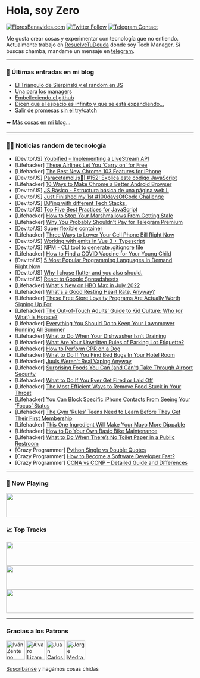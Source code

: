 # Hola, soy Zero

[![FloresBenavides.com](https://img.shields.io/website?down_message=oops&label=MiBlog&style=for-the-badge&up_message=online&url=https%3A%2F%2Ffloresbenavides.com)](https://floresbenavides.com) [![Twitter Follow](https://img.shields.io/twitter/follow/ZeroDragon?color=%231DA1F2&label=Follow&logo=twitter&logoColor=ffffff&style=for-the-badge)](https://twitter.com/zerodragon) [![Telegram Contact](https://img.shields.io/badge/escr%C3%ADbeme-ZeroDragon-%2326A5E4?style=for-the-badge&logo=telegram)](https://t.me/zerodragon)

Me gusta crear cosas y experimentar con tecnología que no entiendo.
Actualmente trabajo en [ResuelveTuDeuda](http://github.com/resuelve) donde soy Tech Manager.
Si buscas chamba, mandame un mensaje en [telegram](https://t.me/zerodragon).

---

### 📕 Últimas entradas en mi blog
<!-- BLOG-POST-LIST:START -->
- [El Triángulo de Sierpinski y el random en JS](https://floresbenavides.com/el-triangulo-de-sierpinski-y-el-random-en-js/)
- [Una para los managers](https://floresbenavides.com/una-para-los-managers/)
- [Embelleciendo el github](https://floresbenavides.com/embelleciendo-el-github/)
- [Dicen que el espacio es infinito y que se está expandiendo…](https://floresbenavides.com/dicen-que-el-espacio-es-infinito-y-que-se-esta-expandiendo/)
- [Salir de promesas sin el try/catch](https://floresbenavides.com/salir-de-promesas-sin-el-try-catch/)
<!-- BLOG-POST-LIST:END -->

➡️ [Más cosas en mi blog...](https://floresbenavides.com)

---

### 👨‍💻 Noticias random de tecnología
<!-- TECH-POSTS:START -->
- [Dev.to/JS] [Youbified - Implementing a LiveStream API](https://dev.to/hermitex/youbified-a-web-app-to-manage-livestreams-3je2)
- [Lifehacker] [These Airlines Let You ‘Carry on’ for Free](https://lifehacker.com/these-airlines-let-you-carry-on-for-free-1849106506)
- [Lifehacker] [The Best New Chrome 103 Features for iPhone](https://lifehacker.com/the-best-new-chrome-103-features-for-iphone-1849105924)
- [Dev.to/JS] [Paracetamol.js💊| #152: Explica este código JavaScript](https://dev.to/duxtech/paracetamoljs-152-explica-este-codigo-javascript-4med)
- [Lifehacker] [10 Ways to Make Chrome a Better Android Browser](https://lifehacker.com/10-ways-to-make-chrome-a-better-android-browser-1849103996)
- [Dev.to/JS] [JS Básico - Estructura básica de una página web I.](https://dev.to/incuerd0/js-basico-estructura-basica-de-una-pagina-web-i-272l)
- [Dev.to/JS] [Just Finished my 1st #100daysOfCode Challenge](https://dev.to/catevee/just-finished-my-1st-100daysofcode-challenge-37j0)
- [Dev.to/JS] [DJ&#39;ing with different Tech Stacks.](https://dev.to/kritika27/djing-with-different-tech-stacks-1hdl)
- [Dev.to/JS] [Top Five Best Practices for JavaScript](https://dev.to/codiga/top-five-best-practices-for-javascript-gb4)
- [Lifehacker] [How to Stop Your Marshmallows From Getting Stale](https://lifehacker.com/how-to-stop-your-marshmallows-from-getting-stale-1849106190)
- [Lifehacker] [Why You Probably Shouldn&#39;t Pay for Telegram Premium](https://lifehacker.com/why-you-probably-shouldnt-pay-for-telegram-premium-1849104588)
- [Dev.to/JS] [Super flexible container](https://dev.to/sitonimbus/super-flexible-container-11kc)
- [Lifehacker] [Three Ways to Lower Your Cell Phone Bill Right Now](https://lifehacker.com/three-ways-to-lower-your-cell-phone-bill-right-now-1849105105)
- [Dev.to/JS] [Working with emits in Vue 3 + Typescript](https://dev.to/caio2k/working-with-emits-in-vue-3-typescript-2a1j)
- [Dev.to/JS] [NPM - CLI tool to generate .gitignore file](https://dev.to/luctst/npm-cli-tool-to-generate-gitignore-file-am7)
- [Lifehacker] [How to Find a COVID Vaccine for Your Young Child](https://lifehacker.com/how-to-find-a-covid-vaccine-for-your-young-child-1849104900)
- [Dev.to/JS] [5 Most Popular Programming Languages In Demand Right Now](https://dev.to/yashtiwari1k/5-most-popular-programming-languages-in-demand-right-now-3296)
- [Dev.to/JS] [Why I chose flutter and you also should.](https://dev.to/bioleg/why-i-chose-flutter-and-you-also-should-59f5)
- [Dev.to/JS] [React to Google Spreadsheets](https://dev.to/diethrone/react-to-google-spreadsheets-2in2)
- [Lifehacker] [What&#39;s New on HBO Max in July 2022](https://lifehacker.com/whats-new-on-hbo-max-in-july-2022-1849105041)
- [Lifehacker] [What&#39;s a Good Resting Heart Rate, Anyway?](https://lifehacker.com/whats-a-good-resting-heart-rate-anyway-1849102456)
- [Lifehacker] [These Free Store Loyalty Programs Are Actually Worth Signing Up For](https://lifehacker.com/these-store-loyalty-programs-are-actually-worth-signing-1849101510)
- [Lifehacker] [The Out-of-Touch Adults&#39; Guide to Kid Culture: Who &lpar;or What&rpar; Is Horace?](https://lifehacker.com/who-or-what-is-horace-1849102989)
- [Lifehacker] [Everything You Should Do to Keep Your Lawnmower Running All Summer](https://lifehacker.com/everything-you-should-do-to-keep-your-lawnmower-running-1849102625)
- [Lifehacker] [What to Do When Your Dishwasher Isn’t Draining](https://lifehacker.com/what-to-do-when-your-dishwasher-isn-t-draining-1849101679)
- [Lifehacker] [What Are Your Unwritten Rules of Parking Lot Etiquette?](https://lifehacker.com/what-are-your-unwritten-rules-of-parking-lot-etiquette-1849099906)
- [Lifehacker] [How to Perform CPR on a Dog](https://lifehacker.com/how-to-perform-cpr-on-a-dog-1849101317)
- [Lifehacker] [What to Do If You Find Bed Bugs In Your Hotel Room](https://lifehacker.com/what-to-do-if-you-find-bed-bugs-in-your-hotel-room-1849101627)
- [Lifehacker] [Juuls Weren&#39;t Real Vaping Anyway](https://lifehacker.com/juuls-werent-real-vaping-anyway-1849101683)
- [Lifehacker] [Surprising Foods You Can &lpar;and Can&#39;t&rpar; Take Through Airport Security](https://lifehacker.com/surprising-foods-you-can-and-cant-take-through-airpor-1849099435)
- [Lifehacker] [What to Do If You Ever Get Fired or Laid Off](https://lifehacker.com/what-to-do-if-you-ever-get-fired-or-laid-off-1849101305)
- [Lifehacker] [The Most Efficient Ways to Remove Food Stuck in Your Throat](https://lifehacker.com/the-most-efficient-ways-to-remove-food-stuck-in-your-th-1849099666)
- [Lifehacker] [You Can Block Specific iPhone Contacts From Seeing Your ‘Focus’ Status](https://lifehacker.com/you-can-block-specific-iphone-contacts-from-seeing-your-1849099491)
- [Lifehacker] [The Gym ‘Rules’ Teens Need to Learn Before They Get Their First Membership](https://lifehacker.com/the-gym-rules-teens-need-to-learn-before-they-get-the-1849095197)
- [Lifehacker] [This One Ingredient Will Make Your Mayo More Dippable](https://lifehacker.com/this-one-ingredient-will-make-your-mayo-more-dippable-1849100379)
- [Lifehacker] [How to Do Your Own Basic Bike Maintenance](https://lifehacker.com/how-to-do-your-own-basic-bike-maintenance-1849097471)
- [Lifehacker] [What to Do When There’s No Toilet Paper in a Public Restroom](https://lifehacker.com/what-to-do-when-there-s-no-toilet-paper-in-a-public-res-1849098841)
- [Crazy Programmer] [Python Single vs Double Quotes](https://www.thecrazyprogrammer.com/2022/06/python-single-vs-double-quotes.html)
- [Crazy Programmer] [How to Become a Software Developer Fast?](https://www.thecrazyprogrammer.com/2022/06/how-to-become-a-software-developer-fast.html)
- [Crazy Programmer] [CCNA vs CCNP – Detailed Guide and Differences](https://www.thecrazyprogrammer.com/2022/06/ccna-vs-ccnp.html)<!-- TECH-POSTS:END -->

---

### 🎵 Now Playing
<a href="https://spotify-now-playing-dun.vercel.app/now-playing?open"><img src="https://spotify-now-playing-dun.vercel.app/now-playing" width="540" height="64"></a>

### 📈 Top Tracks
<a href="https://spotify-now-playing-dun.vercel.app/top-tracks?i=1&open"><img src="https://spotify-now-playing-dun.vercel.app/top-tracks?i=1" width="540" height="64"></a>
<a href="https://spotify-now-playing-dun.vercel.app/top-tracks?i=2&open"><img src="https://spotify-now-playing-dun.vercel.app/top-tracks?i=2" width="540" height="64"></a>
<a href="https://spotify-now-playing-dun.vercel.app/top-tracks?i=3&open"><img src="https://spotify-now-playing-dun.vercel.app/top-tracks?i=3" width="540" height="64"></a>

---

### Gracias a los Patrons
[<img src="https://avatars.githubusercontent.com/u/243380?v=4" alt="Iván Zenteno" width="50px">](https://github.com/k001) [<img src="https://avatars.githubusercontent.com/u/19955639?v=4" alt="Álvaro Lizama" width="50px">](https://github.com/alvarolizama) [<img src="https://avatars.githubusercontent.com/u/2718753?v=4" alt="Juan Carlos Ruiz" width="50px">](https://github.com/JuanCrg90) [<img src="https://avatars.githubusercontent.com/u/37025?v=4" alt="Jorge Medrano" width="50px">](https://github.com/h1pp1e) 

[Suscríbanse](https://www.patreon.com/zerodragon) y hagámos cosas chidas
